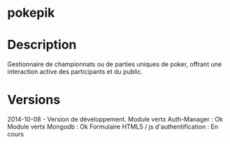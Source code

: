pokepik
=======

Description
===========

Gestionnaire de championnats ou de parties uniques de poker, offrant une interaction active des participants et du public.

Versions
========

2014-10-08 - Version de développement.
             Module vertx Auth-Manager  : Ok
             Module vertx Mongodb       : Ok
             Formulaire HTML5 / js d'authentification : En cours
             
